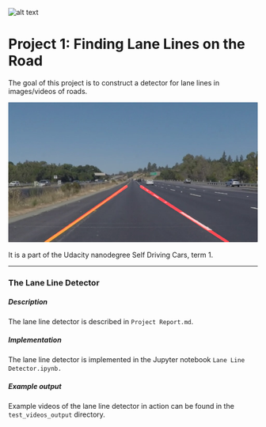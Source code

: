 ![alt text](https://img.shields.io/badge/Course-Udacity--SDC-blue.svg)

# **Project 1: Finding Lane Lines on the Road** 

The goal of this project is to construct a detector for lane lines in images/videos of roads.

![Detected lane lines](./report_images/draw_lines.jpg "Detected lane lines")

It is a part of the Udacity nanodegree Self Driving Cars, term 1. 

---

### The Lane Line Detector

##### Description
The lane line detector is described in `Project Report.md`. 

##### Implementation
The lane line detector is implemented in the Jupyter notebook `Lane Line Detector.ipynb.`  

##### Example output
Example videos of the lane line detector in action can be found in the `test_videos_output` directory.
